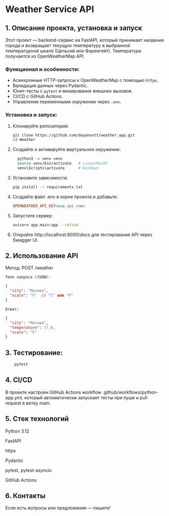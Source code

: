 # Weather Service API

## 1. Описание проекта, установка и запуск

Этот проект — backend-сервис на FastAPI, который принимает название города и возвращает текущую температуру в выбранной температурной шкале (Цельсий или Фаренгейт). Температура получается из OpenWeatherMap API.

### Функционал и особенности:
- Асинхронные HTTP-запросы к OpenWeatherMap с помощью `httpx`.
- Валидация данных через Pydantic.
- Юнит-тесты с `pytest` и мокирование внешних вызовов.
- CI/CD с GitHub Actions.
- Управление переменными окружения через `.env`.

### Установка и запуск:
1. Клонируйте репозиторий:
   ```bash
   git clone https://github.com/dayanovtt/weather_app.git
   cd Weather
   
2. Создайте и активируйте виртуальное окружение:
    ```bash
      python3 -m venv venv
      source venv/bin/activate   # Linux/MacOS
      venv\Scripts\activate      # Windows

3. Установите зависимости:
    ```bash
   pip install -r requirements.txt

4. Создайте файл .env в корне проекта и добавьте:
    ```ini
   OPENWEATHER_API_KEY=ваш_api_ключ

5. Запустите сервер:
    ```bash
   uvicorn app.main:app --reload

6. Откройте http://localhost:8000/docs для тестирования API через Swagger UI.

## 2. Использование API
Метод: POST /weather

    Тело запроса (JSON):

```json
{
  "city": "Москва",
  "scale": "F"  // "C" или "F"
}

```

    Ответ:
```json
{
  "city": "Москва",
  "temperature": 77.0,
  "scale": "F"
}

```
## 3. Тестирование:

```bash
    pytest
```

## 4. CI/CD
В проекте настроен GitHub Actions workflow .github/workflows/python-app.yml, который автоматически запускает тесты при пуше и pull request в ветку main.


## 5. Стек технологий
Python 3.12

FastAPI

httpx

Pydantic

pytest, pytest-asyncio

GitHub Actions

## 6. Контакты
Если есть вопросы или предложения — пишите!
